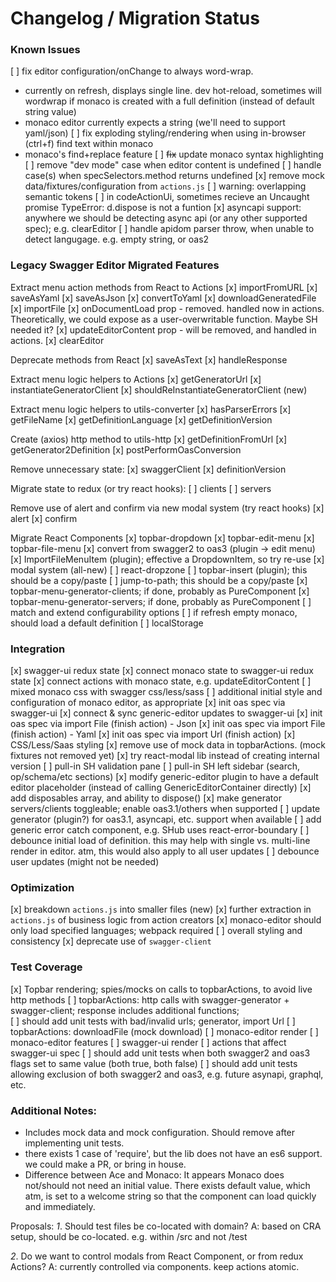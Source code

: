 # Changelog / Migration Status

### Known Issues
[ ] fix editor configuration/onChange to always word-wrap.
  - currently on refresh, displays single line. dev hot-reload, sometimes will wordwrap if monaco is created with a full definition (instead of default string value)
  - monaco editor currently expects a string (we'll need to support yaml/json)
[ ] fix exploding styling/rendering when using in-browser (ctrl+f) find text within monaco
  - monaco's find+replace feature
[ ] ~~fix~~ update monaco syntax highlighting
[ ] remove "dev mode" case when editor content is undefined
[ ] handle case(s) when specSelectors.method returns undefined
[x] remove mock data/fixtures/configuration from `actions.js`
[ ] warning: overlapping semantic tokens
[ ] in codeActionUi, sometimes recieve an Uncaught promise TypeError: d.dispose is not a funtion
[x] asyncapi support: anywhere we should be detecting async api (or any other supported spec); e.g. clearEditor
[ ] handle apidom parser throw, when unable to detect langugage. e.g. empty string, or oas2


### Legacy Swagger Editor Migrated Features

Extract menu action methods from React to Actions
[x] importFromURL
[x] saveAsYaml
[x] saveAsJson
[x] convertToYaml
[x] downloadGeneratedFile
[x] importFile
[x] onDocumentLoad prop - removed. handled now in actions. Theoretically, we could expose as a user-overwritable function. Maybe SH needed it?
[x] updateEditorContent prop - will be removed, and handled in actions.
[x] clearEditor

Deprecate methods from React
[x] saveAsText
[x] handleResponse

Extract menu logic helpers to Actions
[x] getGeneratorUrl
[x] instantiateGeneratorClient
[x] shouldReInstantiateGeneratorClient (new)

Extract menu logic helpers to utils-converter
[x] hasParserErrors
[x] getFileName
[x] getDefinitionLanguage
[x] getDefinitionVersion

Create (axios) http method to utils-http
[x] getDefinitionFromUrl
[x] getGenerator2Definition
[x] postPerformOasConversion

Remove unnecessary state:
[x] swaggerClient
[x] definitionVersion

Migrate state to redux (or try react hooks):
[ ] clients
[ ] servers

Remove use of alert and confirm via new modal system (try react hooks)
[x] alert
[x] confirm

Migrate React Components
[x] topbar-dropdown
[x] topbar-edit-menu
[x] topbar-file-menu
[x] convert from swagger2 to oas3 (plugin -> edit menu)
[x] ImportFileMenuItem (plugin); effective a DropdownItem, so try re-use
[x] modal system (all-new)
[ ] react-dropzone
[ ] topbar-insert (plugin); this should be a copy/paste
[ ] jump-to-path; this should be a copy/paste
[x] topbar-menu-generator-clients; if done, probably as PureComponent
[x] topbar-menu-generator-servers; if done, probably as PureComponent
[ ] match and extend configurability options
[ ] if refresh empty monaco, should load a default definition
[ ] localStorage


### Integration
[x] swagger-ui redux state
[x] connect monaco state to swagger-ui redux state
[x] connect actions with monaco state, e.g. updateEditorContent
[ ] mixed monaco css with swagger css/less/sass
[ ] additional initial style and configuration of monaco editor, as appropriate
[x] init oas spec via swagger-ui
[x] connect & sync generic-editor updates to swagger-ui
[x] init oas spec via import File (finish action) - Json
[x] init oas spec via import File (finish action) - Yaml
[x] init oas spec via import Url (finish action)
[x] CSS/Less/Saas styling
[x] remove use of mock data in topbarActions. (mock fixtures not removed yet)
[x] try react-modal lib instead of creating internal version
[ ] pull-in SH validation pane
[ ] pull-in SH left sidebar (search, op/schema/etc sections)
[x] modify generic-editor plugin to have a default editor placeholder (instead of calling GenericEditorContainer directly)
[x] add disposables array, and ability to dispose()
[x] make generator servers/clients toggleable; enable oas3.1/others when supported
[ ] update generator (plugin?) for oas3.1, asyncapi, etc. support when available
[ ] add generic error catch component, e.g. SHub uses react-error-boundary
[ ] debounce initial load of definition. this may help with single vs. multi-line render in editor. atm, this would also apply to all user updates
[ ] debounce user updates (might not be needed)


### Optimization
[x] breakdown `actions.js` into smaller files (new)
[x] further extraction in `actions.js` of business logic from action creators
[x] monaco-editor should only load specified languages; webpack required
[ ] overall styling and consistency
[x] deprecate use of `swagger-client`


### Test Coverage
[x] Topbar rendering; spies/mocks on calls to topbarActions, to avoid live http methods
[ ] topbarActions: http calls with swagger-generator + swagger-client; response includes additional functions;  
[ ] should add unit tests with bad/invalid urls; generator, import Url
[ ] topbarActions: downloadFile (mock download)
[ ] monaco-editor render
[ ] monaco-editor features
[ ] swagger-ui render
[ ] actions that affect swagger-ui spec
[ ] should add unit tests when both swagger2 and oas3 flags set to same value (both true, both false)
[ ] should add unit tests allowing exclusion of both swagger2 and oas3, e.g. future asynapi, graphql, etc.


### Additional Notes:
* Includes mock data and mock configuration. Should remove after implementing unit tests.
* there exists 1 case of 'require', but the lib does not have an es6 support. we could make a PR, or bring in house.
* Difference between Ace and Monaco: It appears Monaco does not/should not need an initial value. There exists default value, which atm, is set to a welcome string so that the component can load quickly and immediately.

Proposals:
*1*. Should test files be co-located with domain?
A: based on CRA setup, should be co-located. e.g. within /src and not /test

*2*. Do we want to control modals from React Component, or from redux Actions?
A: currently controlled via components. keep actions atomic.
